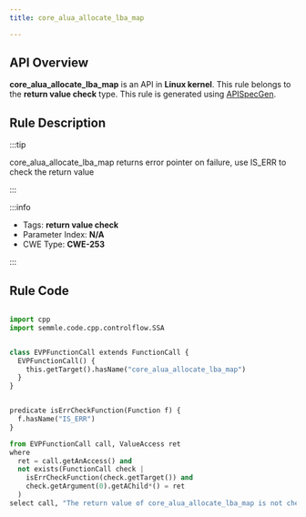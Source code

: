 ```yaml
---
title: core_alua_allocate_lba_map

---
```



## API Overview
**core_alua_allocate_lba_map** is an API in **Linux kernel**. This rule belongs to the **return value check** type. This rule is generated using [APISpecGen](../../tools/APISpecGen).
## Rule Description

:::tip

core_alua_allocate_lba_map returns error pointer on failure, use IS_ERR to check the return value

:::

:::info

- Tags: **return value check**
- Parameter Index: **N/A**
- CWE Type: **CWE-253**

:::

## Rule Code
```python

import cpp
import semmle.code.cpp.controlflow.SSA


class EVPFunctionCall extends FunctionCall {
  EVPFunctionCall() {
    this.getTarget().hasName("core_alua_allocate_lba_map")
  }
}


predicate isErrCheckFunction(Function f) {
  f.hasName("IS_ERR") 
}

from EVPFunctionCall call, ValueAccess ret
where
  ret = call.getAnAccess() and
  not exists(FunctionCall check |
    isErrCheckFunction(check.getTarget()) and
    check.getArgument(0).getAChild*() = ret
  )
select call, "The return value of core_alua_allocate_lba_map is not checked with IS_ERR."
    
```